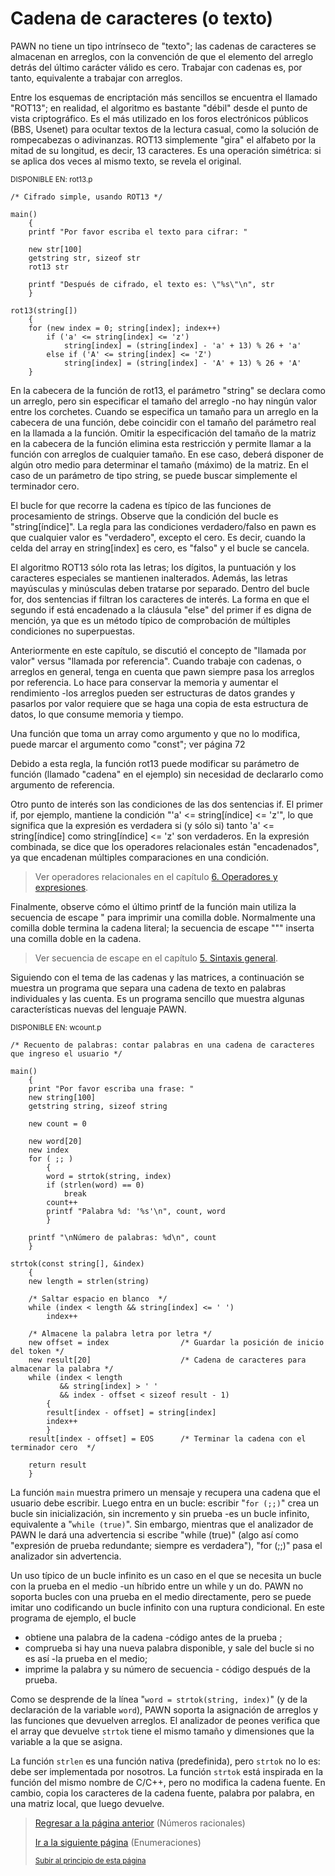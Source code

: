 # Cadena de caracteres (o texto)

PAWN no tiene un tipo intrínseco de "texto"; las cadenas de caracteres se almacenan en arreglos, con la convención de que el elemento del arreglo detrás del último carácter válido es cero. Trabajar con cadenas es, por tanto, equivalente a trabajar con arreglos.

Entre los esquemas de encriptación más sencillos se encuentra el llamado "ROT13"; en realidad, el algoritmo es bastante "débil" desde el punto de vista criptográfico. Es el más utilizado en los foros electrónicos públicos (BBS, Usenet) para ocultar textos de la lectura casual, como la solución de rompecabezas o adivinanzas. ROT13 simplemente "gira" el alfabeto por la mitad de su longitud, es decir, 13 caracteres. Es una operación simétrica: si se aplica dos veces al mismo texto, se revela el original.

<sub>DISPONIBLE EN: rot13.p</sub>
```pawn
/* Cifrado simple, usando ROT13 */

main()
    {
    printf "Por favor escriba el texto para cifrar: "

    new str[100]
    getstring str, sizeof str
    rot13 str

    printf "Después de cifrado, el texto es: \"%s\"\n", str
    }

rot13(string[])
    {
    for (new index = 0; string[index]; index++)
        if ('a' <= string[index] <= 'z')
            string[index] = (string[index] - 'a' + 13) % 26 + 'a'
        else if ('A' <= string[index] <= 'Z')
            string[index] = (string[index] - 'A' + 13) % 26 + 'A'
    }
```

En la cabecera de la función de rot13, el parámetro "string" se declara como un arreglo, pero sin especificar el tamaño del arreglo -no hay ningún valor entre los corchetes. Cuando se especifica un tamaño para un arreglo en la cabecera de una función, debe coincidir con el tamaño del parámetro real en la llamada a la función. Omitir la especificación del tamaño de la matriz en la cabecera de la función elimina esta restricción y permite llamar a la función con arreglos de cualquier tamaño. En ese caso, deberá disponer de algún otro medio para determinar el tamaño (máximo) de la matriz. En el caso de un parámetro de tipo string, se puede buscar simplemente el terminador cero.

El bucle for que recorre la cadena es típico de las funciones de procesamiento de strings. Observe que la condición del bucle es "string[índice]". La regla para las condiciones verdadero/falso en pawn es que cualquier valor es "verdadero", excepto el cero. Es decir, cuando la celda del array en string[index] es cero, es "falso" y el bucle se cancela.

El algoritmo ROT13 sólo rota las letras; los dígitos, la puntuación y los caracteres especiales se mantienen inalterados. Además, las letras mayúsculas y minúsculas deben tratarse por separado. Dentro del bucle for, dos sentencias if filtran los caracteres de interés. La forma en que el segundo if está encadenado a la cláusula "else" del primer if es digna de mención, ya que es un método típico de comprobación de múltiples condiciones no superpuestas.

Anteriormente en este capítulo, se discutió el concepto de "llamada por valor" versus "llamada por referencia". Cuando trabaje con cadenas, o arreglos en general, tenga en cuenta que pawn siempre pasa los arreglos por referencia. Lo hace para conservar la memoria y aumentar el rendimiento -los arreglos pueden ser estructuras de datos grandes y pasarlos por valor requiere que se haga una copia de esta estructura de datos, lo que consume memoria y tiempo.

Una función que toma un array como argumento y que no lo modifica, puede marcar el argumento como "const"; ver página 72

Debido a esta regla, la función rot13 puede modificar su parámetro de función (llamado "cadena" en el ejemplo) sin necesidad de declararlo como argumento de referencia.

Otro punto de interés son las condiciones de las dos sentencias if. El primer if, por ejemplo, mantiene la condición "'a' <= string[índice] <= 'z'", lo que significa que la expresión es verdadera si (y sólo si) tanto 'a' <= string[índice] como string[índice] <= 'z' son verdaderos. En la expresión combinada, se dice que los operadores relacionales están "encadenados", ya que encadenan múltiples comparaciones en una condición.

> Ver operadores relacionales en el capítulo [6. Operadores y expresiones](/06-Operadores%20y%20expresiones/05-relacion.md).

Finalmente, observe cómo el último printf de la función main utiliza la secuencia de escape \" para imprimir una comilla doble. Normalmente una comilla doble termina la cadena literal; la secuencia de escape "\"" inserta una comilla doble en la cadena.

> Ver secuencia de escape en el capítulo [5. Sintaxis general](/05-Sintaxis%20general/00-sintaxis-general.md).

Siguiendo con el tema de las cadenas y las matrices, a continuación se muestra un programa que separa una cadena de texto en palabras individuales y las cuenta. Es un programa sencillo que muestra algunas características nuevas del lenguaje PAWN.

<sub>DISPONIBLE EN: wcount.p</sub>
```pawn
/* Recuento de palabras: contar palabras en una cadena de caracteres que ingreso el usuario */

main()
    {
    print "Por favor escriba una frase: "
    new string[100]
    getstring string, sizeof string

    new count = 0

    new word[20]
    new index
    for ( ;; )
        {
        word = strtok(string, index)
        if (strlen(word) == 0)
            break
        count++
        printf "Palabra %d: '%s'\n", count, word
        }

    printf "\nNúmero de palabras: %d\n", count
    }

strtok(const string[], &index)
    {
    new length = strlen(string)

    /* Saltar espacio en blanco  */
    while (index < length && string[index] <= ' ')
        index++

    /* Almacene la palabra letra por letra */
    new offset = index                /* Guardar la posición de inicio del token */
    new result[20]                    /* Cadena de caracteres para almacenar la palabra */
    while (index < length
           && string[index] > ' '
           && index - offset < sizeof result - 1)
        {
        result[index - offset] = string[index]
        index++
        }
    result[index - offset] = EOS      /* Terminar la cadena con el terminador cero  */

    return result
    }
```

La función `main` muestra primero un mensaje y recupera una cadena que
el usuario debe escribir. Luego entra en un bucle: escribir "`for (;;)`" crea un 
bucle sin inicialización, sin incremento y sin prueba -es un bucle infinito,
equivalente a "`while (true)`". Sin embargo, mientras que el analizador de PAWN 
le dará una advertencia si escribe "while (true)" (algo así como "expresión de 
prueba redundante; siempre es verdadera"), "for (;;)" pasa el analizador sin advertencia.

Un uso típico de un bucle infinito es un caso en el que se necesita un bucle
con la prueba en el medio -un híbrido entre un while y un do. PAWN no soporta 
bucles con una prueba en el medio directamente, pero se puede imitar uno codificando 
un bucle infinito con una ruptura condicional. En este programa de ejemplo, el bucle

 - obtiene una palabra de la cadena -código antes de la prueba ;
 - comprueba si hay una nueva palabra disponible, y sale del bucle si no es así -la prueba en el medio;
 - imprime la palabra y su número de secuencia - código después de la prueba.

Como se desprende de la línea "`word = strtok(string, index)`" (y de la declaración 
de la variable `word`), PAWN soporta la asignación de arreglos y las funciones que 
devuelven arreglos. El analizador de peones verifica que el array que devuelve `strtok`
tiene el mismo tamaño y dimensiones que la variable a la que se asigna.

La función `strlen` es una función nativa (predefinida), pero `strtok` no lo es: 
debe ser implementada por nosotros. La función `strtok` está inspirada en la función
del mismo nombre de C/C++, pero no modifica la cadena fuente. En cambio, copia los 
caracteres de la cadena fuente, palabra por palabra, en una matriz local, que luego 
devuelve.

> [Regresar a la página anterior](04-numeros-racionales.md) (Números racionales)
>
> [Ir a la siguiente página](06-enumeraciones.md) (Enumeraciones)
>
> <sub>[Subir al principio de esta página](#cadena-de-caracteres-o-texto)</sub>